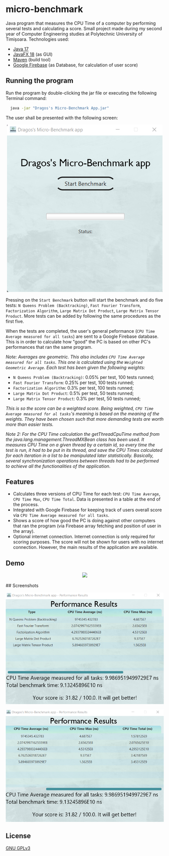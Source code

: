 # micro-benchmark
Java program that measures the CPU Time of a computer by performing several tests and calculating a score. Small project made during my second year of Computer Engineering studies at Polytechnic University of Timișoara. Technologies used:
* [Java 17](https://www.oracle.com/java/technologies/javase-downloads.html)
* [JavaFX 18](https://openjfx.io/openjfx-docs/) (as GUI)
* [Maven](https://maven.apache.org/) (build tool)
* [Google Firebase](https://firebase.google.com/) (as Database, for calculation of user score)

## Running the program

Run the program by double-clicking the jar file or executing the following Terminal command: 

```bash
  java -jar "Dragos's Micro-Benchmark App.jar"
```
The user shall be presented with the following screen: 

<p align="center">
  <img src="docs/micro-welcome.png">
</p>

Pressing on the `Start Benchmark` button will start the benchmark and do five tests: `N Queens Problem (Backtracking)`, `Fast Fourier Transform`, `Factorization Algorithm`, `Large Matrix Dot Product`, `Large Matrix Tensor Product`. More tests can be added by following the same procedures as the first five.

When the tests are completed, the user's general peformance (`CPU Time Average measured for all tasks`) are sent to a Google Firebase database. This is in order to calculate how "good" the PC is based on other PC's performances that ran the same program.

*Note: Averages are geometric. This also includes `CPU Time Average measured for all tasks`. This one is calculated using the `Weighted Geometric Average`. Each test has been given the following weights:*
 - `N Queens Problem (Backtracking)`: 0.05% per test, 100 tests runned;
 - `Fast Fourier Transform`: 0.25% per test, 100 tests runned;
 - `Factorization Algorithm`: 0.3% per test, 100 tests runned;
 - `Large Matrix Dot Product`: 0.5% per test, 50 tests runned;
 - `Large Matrix Tensor Product`: 0.3% per test, 50 tests runned;

*This is so the score can be a weighted score. Being weighted, `CPU Time Average measured for al tasks`'s meaning is based on the meaning of the weights. They have been chosen such that more demanding tests are worth more than easier tests.*

*Note 2: For the CPU Time calculation the getThreadCpuTime method from the java.lang.management.ThreadMXBean class has been used. It measures CPU Time on a given thread by a certain id, so every time the test is run, it had to be put in its thread, and save the CPU Times calculated for each iteration in a list to be manipulated later statistically. Basically, several synchronization operations between threads had to be performed to achieve all the functionalities of the application.*
## Features

- Calculates three versions of CPU Time for each test: `CPU Time Average`, `CPU Time Max`, `CPU Time Total`. Data is presented in a table at the end of the process.
- Integrated with Google Firebase for keeping track of users overall score via `CPU Time Average measured for all tasks`.
- Shows a score of how good the PC is doing against other computers that ran the program (via Firebase array fetching and position of user in the array).
- Optional internet connection. Internet connection is only required for scoring purposes. The score will not be shown for users with no internet connection. However, the main results of the application are available.

## Demo

<p align="center">
  <img src="Demo.gif">
</p>
## Screenshots

<p align="center">
  <img src="docs/micro-results-1.png">
</p>
<p align="center">
  <img src="docs/micro-results-2.png">
</p>


## License

[GNU GPLv3](https://choosealicense.com/licenses/gpl-3.0/)

